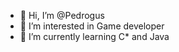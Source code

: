 - 👋 Hi, I’m @Pedrogus
- 👀 I’m interested in Game developer
- 🌱 I’m currently learning C* and Java


<!---
Pedrogus/Pedrogus is a ✨ special ✨ repository because its `README.md` (this file) appears on your GitHub profile.
You can click the Preview link to take a look at your changes.
--->
